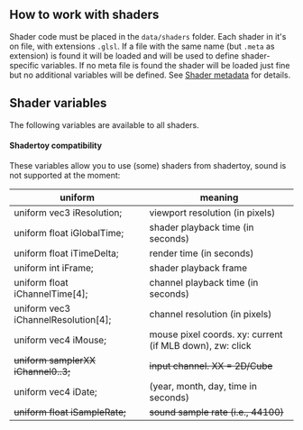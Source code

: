 ## How to work with shaders

Shader code must be placed in the `data/shaders` folder. Each shader in it's on file, with extensions `.glsl`. If a file with the same name (but `.meta` as extension) is found it will be loaded and will be used to define shader-specific variables. If no meta file is found the shader will be loaded just fine but no additional variables will be defined. See [Shader metadata](shadermeta.md) for details.

## Shader variables

The following variables are available to all shaders.

#### Shadertoy compatibility

These variables allow you to use (some) shaders from shadertoy, sound is not supported at the moment:

|uniform|meaning|
|-------|-------|
|uniform vec3      iResolution; | viewport resolution (in pixels)|
|uniform float     iGlobalTime; | shader playback time (in seconds)|
|uniform float     iTimeDelta;  | render time (in seconds)|
|uniform int       iFrame;      | shader playback frame|
|uniform float     iChannelTime[4];| channel playback time (in seconds)|
|uniform vec3      iChannelResolution[4];| channel resolution (in pixels)|
|uniform vec4      iMouse;| mouse pixel coords. xy: current (if MLB down), zw: click|
|~~uniform samplerXX iChannel0..3;~~|~~input channel. XX = 2D/Cube~~|
|uniform vec4      iDate;| (year, month, day, time in seconds)|
|~~uniform float     iSampleRate;~~|~~sound sample rate (i.e., 44100)~~|

